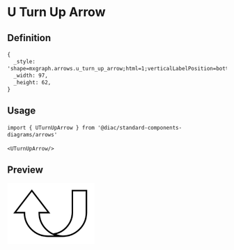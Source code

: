 # U Turn Up Arrow

## Definition

```
{
  _style: 'shape=mxgraph.arrows.u_turn_up_arrow;html=1;verticalLabelPosition=bottom;verticalAlign=top;strokeWidth=2;strokeColor=#000000;',
  _width: 97,
  _height: 62,
}
```

## Usage

```
import { UTurnUpArrow } from '@diac/standard-components-diagrams/arrows'

<UTurnUpArrow/>
```

## Preview

<img src="./u-turn-up-arrow.png" width="200"/>

